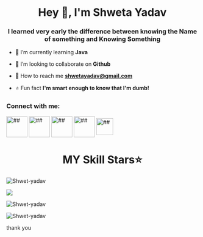        
<h1 align="center">Hey 👋, I'm Shweta Yadav </h1>
<h3 align="center">I learned very early the difference between knowing the Name of something and Knowing Something</h3>

 <p align="left">
       
   

 

</p> 
 
 
- 🌱 I’m currently learning **Java**

- 🤝 I’m looking to collaborate on **Github**

- 📧 How to reach me **shwetayadav@gmail.com**

- ⭐ Fun fact **I'm smart enough to know that I'm dumb!** 


<h3 align="left">Connect with me:</h3>
<p align="left">
<a href="https://www.codechef.com/users/shweta_yadav" target="blank"><img align="center" src="https://github.com/Shwet-yadav/Shwet-yadav/blob/main/github/cheflogo.png" alt="##" height="55" width="55" /></a>
<a href="https://www.linkedin.com/in/shweta-yadav-5242a8202/" target="blank"><img align="center" src="https://github.com/Shwet-yadav/Shwet-yadav/blob/main/github/linkedinlogo.png" alt="##" height="55" width="55" /></a>
<a href="https://twitter.com/Shweta_Yadav__?s=08" target="blank"><img align="center" src="https://github.com/Shwet-yadav/Shwet-yadav/blob/main/github/twitterlogo.png" alt="##" height="55" width="55" /></a>
<a href="https://auth.geeksforgeeks.org/user/shwetayadav8601" target="blank"><img align="center" src="https://github.com/Shwet-yadav/Shwet-yadav/blob/main/github/gfglogo.png" alt="##" height="55" width="55" /></a>
 <a href="https://www.instagram.com/el_estrella__/" target="blank"><img align="center" src="https://github.com/Shwet-yadav/Shwet-yadav/blob/main/github/insta2.png" alt="##" height="44" width="44" /></a>
</p>





<h1 align="center">MY Skill Stars⭐</h1>               


<p><img align="center" src="https://github.com/Shwet-yadav/Shwet-yadav/blob/main/github/Untitled%20Diagram-Page-2.png" alt="Shwet-yadav" /></p>

<p>
  <img src = "https://github-readme-stats.vercel.app/api?username=Shwet-yadav&show_icons=true&theme=tokyonight&line_height=27">
 
</p>

<p><img align="center" src="https://github-readme-streak-stats.herokuapp.com/?user=Shwet-yadav&theme=tokyonight" alt="Shwet-yadav" /></p>
<p><img align="center" src="https://github.com/Shwet-yadav/Shwet-yadav/blob/main/github/view.png/?user=Shwet-yadav&theme=tokyonight" alt="Shwet-yadav" /></p>

<p style="color=red";> thank you </p>
 



